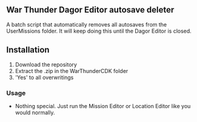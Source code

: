 ## War Thunder Dagor Editor autosave deleter

A batch script that automatically removes all autosaves from the UserMissions folder. It will keep doing this until the Dagor Editor is closed.
## Installation

1. Download the repository
2. Extract the .zip in the WarThunderCDK folder
3. 'Yes' to all overwritings

### Usage
- Nothing special. Just run the Mission Editor or Location Editor like you would normally.
